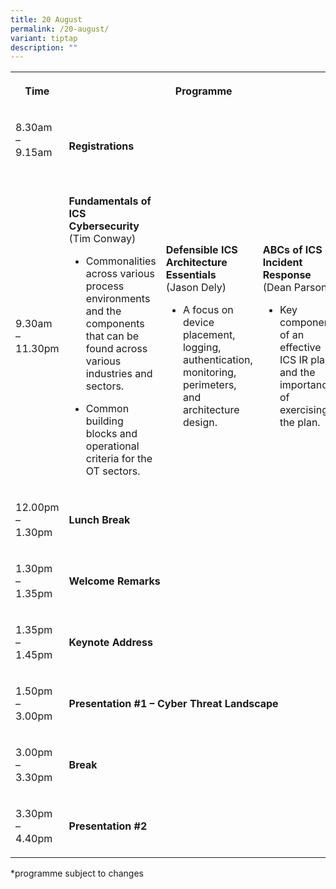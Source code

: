 ```yaml
---
title: 20 August
permalink: /20-august/
variant: tiptap
description: ""
---
```

<table>
<tbody>
<tr>
<th rowspan="1" colspan="1">
<p>Time</p>
</th>
<th rowspan="1" colspan="3">
<p>Programme</p>
</th>
</tr>
<tr>
<td rowspan="1" colspan="1">
<p>8.30am – 9.15am‎ ‎ ‎ ‎ ‎ ‎ ‎ ‎ ‎ ‎ ‎ ‎ ‎ ‎ ‎ ‎</p>
</td>
<td rowspan="1" colspan="3">
<p><strong>Registrations</strong>
</p>
</td>
</tr>
<tr>
<td rowspan="1" colspan="1">
<p>9.30am – 11.30pm</p>
</td>
<td rowspan="1" colspan="1">
<p><strong>Fundamentals of ICS Cybersecurity </strong>
<br>(Tim Conway)
<br>
</p>
<ul data-tight="true" class="tight">
<li>
<p>Commonalities across various process environments and the components that
can be found across various industries and sectors.</p>
</li>
<li>
<p>Common building blocks and operational criteria for the OT sectors.</p>
</li>
</ul>
</td>
<td rowspan="1" colspan="1">
<p><strong>Defensible ICS Architecture Essentials </strong>
<br>(Jason Dely)
<br>
</p>
<ul data-tight="true" class="tight">
<li>
<p>A focus on device placement, logging, authentication, monitoring, perimeters,
and architecture design.</p>
</li>
</ul>
</td>
<td rowspan="1" colspan="1">
<p><strong>ABCs of ICS Incident Response </strong>
<br>(Dean Parsons)
<br>
</p>
<ul data-tight="true" class="tight">
<li>
<p>Key components of an effective ICS IR plan and the importance of exercising
the plan.</p>
</li>
</ul>
</td>
</tr>
<tr>
<td rowspan="1" colspan="1">
<p>12.00pm – 1.30pm</p>
</td>
<td rowspan="1" colspan="2">
<p><strong>Lunch Break</strong>
</p>
</td>
<td rowspan="1" colspan="1">
<p></p>
</td>
</tr>
<tr>
<td rowspan="1" colspan="1">
<p>1.30pm – 1.35pm</p>
</td>
<td rowspan="1" colspan="3">
<p><strong>Welcome Remarks</strong>
</p>
</td>
</tr>
<tr>
<td rowspan="1" colspan="1">
<p>1.35pm – 1.45pm</p>
</td>
<td rowspan="1" colspan="3">
<p><strong>Keynote Address</strong>
</p>
</td>
</tr>
<tr>
<td rowspan="1" colspan="1">
<p>1.50pm – 3.00pm</p>
</td>
<td rowspan="1" colspan="3">
<p><strong>Presentation #1 – Cyber Threat Landscape</strong>
</p>
</td>
</tr>
<tr>
<td rowspan="1" colspan="1">
<p>3.00pm – 3.30pm</p>
</td>
<td rowspan="1" colspan="3">
<p><strong>Break</strong>
</p>
</td>
</tr>
<tr>
<td rowspan="1" colspan="1">
<p>3.30pm – 4.40pm</p>
</td>
<td rowspan="1" colspan="1">
<p><strong>Presentation #2</strong>
</p>
</td>
<td rowspan="1" colspan="1">
<p></p>
</td>
<td rowspan="1" colspan="1">
<p></p>
</td>
</tr>
</tbody>
</table>
<p>*programme subject to changes</p>